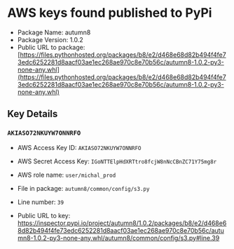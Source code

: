 # AWS keys found published to PyPi

* Package Name: autumn8
* Package Version: 1.0.2
* Public URL to package: [https://files.pythonhosted.org/packages/b8/e2/d468e68d82b494f4fe73edc6252281d8aacf03ae1ec268ae970c8e70b56c/autumn8-1.0.2-py3-none-any.whl](https://files.pythonhosted.org/packages/b8/e2/d468e68d82b494f4fe73edc6252281d8aacf03ae1ec268ae970c8e70b56c/autumn8-1.0.2-py3-none-any.whl)

## Key Details

### `AKIASO72NKUYW7ONNRFO`

* AWS Access Key ID: `AKIASO72NKUYW7ONNRFO`
* AWS Secret Access Key: `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` 
* AWS role name: `user/michal_prod`
* File in package: `autumn8/common/config/s3.py`
* Line number: `39`

* Public URL to key: https://inspector.pypi.io/project/autumn8/1.0.2/packages/b8/e2/d468e68d82b494f4fe73edc6252281d8aacf03ae1ec268ae970c8e70b56c/autumn8-1.0.2-py3-none-any.whl/autumn8/common/config/s3.py#line.39


